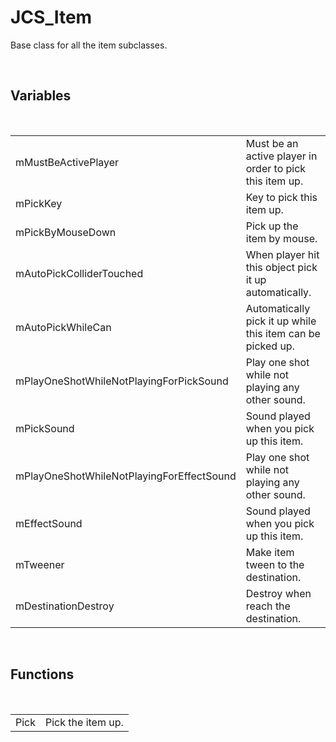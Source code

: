 <div id="content-header">
  <h1>JCS_Item</h1>
</div>

<p>
  Base class for all the item subclasses.
</p>


<br/>
<h2>Variables</h2>
<br/>

<table>
  <tr>
    <td>mMustBeActivePlayer</td>
    <td>Must be an active player in order to pick this item up.</td>
  </tr>
  <tr>
    <td>mPickKey</td>
    <td>Key to pick this item up.</td>
  </tr>
  <tr>
    <td>mPickByMouseDown</td>
    <td>Pick up the item by mouse.</td>
  </tr>
  <tr>
    <td>mAutoPickColliderTouched</td>
    <td>When player hit this object pick it up automatically.</td>
  </tr>
  <tr>
    <td>mAutoPickWhileCan</td>
    <td>Automatically pick it up while this item can be picked up.</td>
  </tr>
  <tr>
    <td>mPlayOneShotWhileNotPlayingForPickSound</td>
    <td>Play one shot while not playing any other sound.</td>
  </tr>
  <tr>
    <td>mPickSound</td>
    <td>Sound played when you pick up this item.</td>
  </tr>
  <tr>
    <td>mPlayOneShotWhileNotPlayingForEffectSound</td>
    <td>Play one shot while not playing any other sound.</td>
  </tr>
  <tr>
    <td>mEffectSound</td>
    <td>Sound played when you pick up this item.</td>
  </tr>
  <tr>
    <td>mTweener</td>
    <td>Make item tween to the destination.</td>
  </tr>
  <tr>
    <td>mDestinationDestroy</td>
    <td>Destroy when reach the destination.</td>
  </tr>
</table>

<br/>
<h2>Functions</h2>
<br/>

<table>
  <tr>
    <td>Pick</td>
    <td>Pick the item up.</td>
  </tr>
</table>

